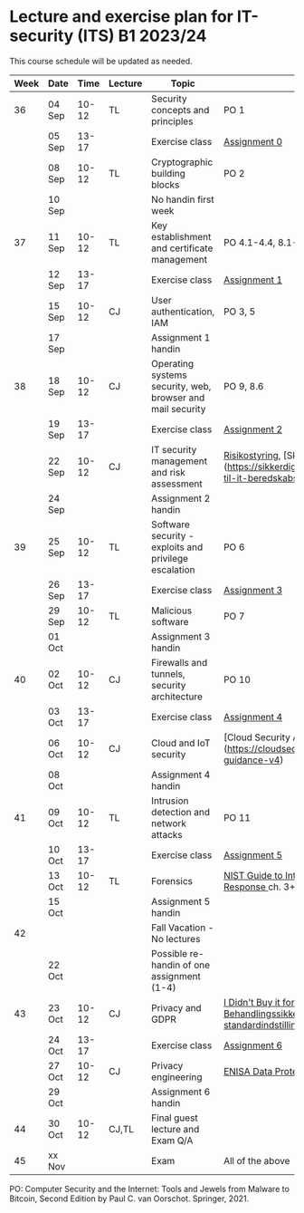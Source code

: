 # Lecture and exercise plan for IT-security (ITS) B1 2023/24

This course schedule will be updated as needed.

| Week | Date   | Time             | Lecture | Topic                                                     | Material|
| ---- | ----   | -----            | ------- | -----                                                     | --------|
| 36   | 04 Sep | 10-12            | TL      | Security concepts and principles                          | PO 1
|      | 05 Sep | 13-17            |         | Exercise class                                            | [Assignment 0](assignments/assignment0.md)
|      | 08 Sep | 10-12            | TL      | Cryptographic building blocks                             | PO 2
|      | 10 Sep |                  |         | No handin first week                                      | 
| 37   | 11 Sep | 10-12            | TL      | Key establishment and certificate management              | PO 4.1-4.4, 8.1-8.5
|      | 12 Sep | 13-17            |         | Exercise class                                            | [Assignment 1](assignments/assignment1.md)
|      | 15 Sep | 10-12            | CJ      | User authentication, IAM                                  | PO 3, 5
|      | 17 Sep |                  |         | Assignment 1 handin                                       | 
| 38   | 18 Sep | 10-12            | CJ      | Operating systems security, web, browser and mail security| PO 9, 8.6
|      | 19 Sep | 13-17            |         | Exercise class                                            | [Assignment 2](assignments/assignment2.md)
|      | 22 Sep | 10-12            | CJ      | IT security management and risk assessment 		         | [Risikostyring](https://sikkerdigital.dk/media/6835/vejledning_til_risikostyring-_nden_for_informationssikkerhed_2020.pdf), [Skabelon til beredskabspolitik] (https://sikkerdigital.dk/Media/637787961326953184/skabelon-til-it-beredskabspolitik-2022.docx) 
|      | 24 Sep |                  |         | Assignment 2 handin                                       | 
| 39   | 25 Sep | 10-12            | TL      | Software security - exploits and privilege escalation     | PO 6
|      | 26 Sep | 13-17            |         | Exercise class                                            | [Assignment 3](assignments/assignment3.md)
|      | 29 Sep | 10-12            | TL      | Malicious software                                        | PO 7
|      | 01 Oct |                  |         | Assignment 3 handin                                       | 
| 40   | 02 Oct | 10-12            | CJ      | Firewalls and tunnels, security architecture              | PO 10
|      | 03 Oct | 13-17            |         | Exercise class                                            | [Assignment 4](assignments/assignment4.md)
|      | 06 Oct | 10-12            | CJ      | Cloud and IoT security                                    | [Cloud Security Alliance pp.8-35] (https://cloudsecurityalliance.org/download/artifacts/security-guidance-v4)
|      | 08 Oct |                  |         | Assignment 4 handin                                       | 
| 41   | 09 Oct | 10-12            | TL      | Intrusion detection and network attacks                   | PO 11
|      | 10 Oct | 13-17            |         | Exercise class                                            | [Assignment 5](assignments/assignment5.md)
|      | 13 Oct | 10-12            | TL      | Forensics                                                 | [NIST Guide to Integrating Forensic Techniques into Incident Response ](https://nvlpubs.nist.gov/nistpubs/legacy/sp/nistspecialpublication800-86.pdf) ch. 3+4
|      | 15 Oct |                  |         | Assignment 5 handin                                       | 
| 42   |        |                  |         | Fall Vacation - No lectures                               |
|      | 22 Oct |                  |         | Possible re-handin of one assignment (1-4)                |
| 43   | 23 Oct | 10-12            | CJ      | Privacy and GDPR				                             | [I Didn't Buy it for Myself, Cranor](http://lorrie.cranor.org/pubs/personalization-privacy.pdf), [Datatilsynet: Behandlingssikkerhed og databeskyttelse gennem design og standardindstillinger, del II](https://datatilsynet.dk/media/7587/artikel25og32-vejledning.pdf)
|      | 24 Oct | 13-17            |         | Exercise class                                            | [Assignment 6](assignments/assignment6.md)
|      | 27 Oct | 10-12            | CJ      | Privacy engineering                                       | [ENISA Data Protection Engineering](https://www.enisa.europa.eu/publications/data-protection-engineering/@@download/fullReport)
|      | 29 Oct |                  |         | Assignment 6 handin                                       | 
| 44   | 30 Oct | 10-12            | CJ,TL   | Final guest lecture and Exam Q/A                          | 
| 45   | xx Nov |                  |         | Exam                                                      | All of the above

PO: Computer Security and the Internet: Tools and Jewels from Malware to Bitcoin, Second Edition by Paul C. van Oorschot. Springer, 2021.
